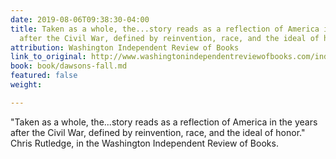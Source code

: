 ```yaml
---
date: 2019-08-06T09:38:30-04:00
title: Taken as a whole, the...story reads as a reflection of America in the years
  after the Civil War, defined by reinvention, race, and the ideal of honor.
attribution: Washington Independent Review of Books
link_to_original: http://www.washingtonindependentreviewofbooks.com/index.php/bookreview/dawsons-fall-a-novel?fbclid=IwAR1Fq64lW-M7GszXkCmEK17QtO6tK4FyPiHHbQXpSyr0CSVgtgCSb9tW2hE
book: book/dawsons-fall.md
featured: false
weight: 

---
```

"Taken as a whole, the...story reads as a reflection of America in the years after the Civil War, defined by reinvention, race, and the ideal of honor." Chris Rutledge, in the Washington Independent Review of Books.